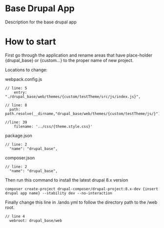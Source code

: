 # Base Drupal App

Description for the base drupal app



# How to start

First go through the application and rename areas that
have place-holder {drupal_base} or {custom...} to the 
proper name of new project.

Locations to change:

webpack.config.js
```
// line: 5
	entry: "./drupal_base/web/themes/{custom/testTheme/src/js/index.js}",

// line: 8
  path:  path.resolve(__dirname,"drupal_base/web/themes/{custom/testTheme/js/}"),

//line: 39
	filename: '../css/{theme.style.css}'

```

package.json
```
// line: 2
  "name": "drupal_base",
```

composer.json
```
// line: 2
  "name": "drupal_base",
```

Then run this command to install the latest drupal 8.x version
```
composer create-project drupal-composer/drupal-project:8.x-dev {insert drupal app name} --stability dev --no-interaction
```

Finally change this line in .lando.yml to follow the directory path to the /web root.
```
// line 4
  webroot: drupal_base/web
```
